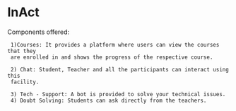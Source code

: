 # InAct



Components offered:

     1)Courses: It provides a platform where users can view the courses that they 
     are enrolled in and shows the progress of the respective course.
     
     2) Chat: Student, Teacher and all the participants can interact using this 
     facility.
     
     3) Tech - Support: A bot is provided to solve your technical issues.
     4) Doubt Solving: Students can ask directly from the teachers.
